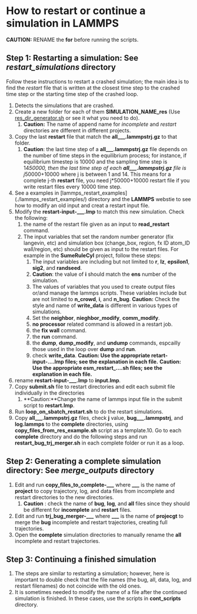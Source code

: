 # How to restart or continue a simulation in LAMMPS

**CAUTION:** RENAME the **for** before running the scripts.

## Step 1: Restarting a simulation: See *restart_simulations* directory

Follow these instructions to restart a crashed simulation; the main idea is to find the *restart* file that is written at the closest time step to the crashed time step or the starting time step of the crashed loop.

1. Detects the simulations that are crashed.
2. Create a new folder for each of them **SIMULATION_NAME_res** (Use [res_dir_generator.sh](./restart_scripts/res_dir_generator.sh) or see it what you need to do).
   1. **Caution:** The name of append name for *incomplete* and *restart* directories are different in different projects.
3. Copy the last **restart** file that match the **all___.lammpstrj.gz** to that folder.
   1. **Caution**: the last time step of a **all___.lammpstrj.gz** file depends on the number of time steps in the equilibrium process; for instance, if equilibrium timestep is 10000 and the sampling time step is 14*50000, then the last time step of each **all___.lammpstrj.gz** file is j*50000+10000 where j is between 1 and 14. This means for a complete j-th **restart** file, you need j*50000+10000 restart file if you write restart files every 10000 time step.
4. See a examples in [lammps_restart_examples] (./lammps_restart_examples/) directory and the **LAMMPS** webstie to see how to modify an old input and creat a restart input file.
5. Modify the **restart-input-___.lmp** to match this new simulation. Check the following:
   1. the name of the restart file given as an input to **read_restart** command.
   2. The input variables that set the random number generator (fix langevin, etc) and simulation box (change_box, region, fx ID atom_ID wall/region, etc) should be given as input to the restart files. For example in the **SumeRuleCyl** project, follow these steps:
      1. The input variables are including but not limited to **r**, **lz**, **epsilon1**, **sig2**, and **randseed**.
      2. **Caution**: the value of **i** should match the **ens** number of the simulation.
      3. The values of variables that you used to create output files or/and manage the lammps scripts. These variables include but are not limited to **n_crowd**, **i**, and **n_bug**. **Caution:** Check the style and name of **write_data** is different in various types of simulations.
      4. Set the **neighbor**, **nieghbor_modify**, **comm_modify**.
      5. **no processor** related command is allowed in a restart job.
      6. the **fix wall** command.
      7. the **run** command.
      8. the **dump**, **dump_modify**, and **undump** commands, espcailly those used in the loop over **dump** and **run**.
      9. check **write_data**.
         **Caution: Use the appropriate retart-input-....lmp files; see the explanation in each file.**
         **Caution: Use the appropriate esm_restart_....sh files; see the explanation in each file.**
6. rename **restart-input-___.lmp** to **input.lmp**.
7. Copy **submit.sh** file to restart directories and edit each submit file individually in the directories
   1. **Caution:**Change the name of lammps input file in the submit script to **restart.lmp**.
8. Run **loop_on_sbatch_restart.sh** to do the restart simulations.
9. Copy **all___.lammpstrj.gz** files, check **j** value, **bug___.lammpstrj**, and **log.lammps** to the **complete** directories, using **copy_files_from_res_example.sh** script as a template.10. Go to each **complete** directory and do the following steps and run **restart_bug_trj_merger.sh** in each complete folder or run it as a loop.

## Step 2: Generating a complete simulation directory: See *merge_outputs* directory

1. Edit and run **copy_files_to_complete-___** where **___** is the name of **project** to copy trajectory, log, and data files from incomplete and restart directories to the new directories.
   1. **Caution** : check the name of **bug**, **log**, and **all** files since they should be different for **incomplete** and **restart** files.
2. Edit and run **trj_bug_merger-___** where **___** is the name of **projecgt** to merge the **bug** incomplete and restart trajectories, creating full trajectories.
3. Open the **complete** simulation directories to manually rename the **all** incomplete and restart trajectories.

## Step 3: Continuing a finished simulation

1. The steps are similar to restarting a simulation; however, here is important to double check that the file names (the bug, all, data, log, and restart filenames) do not coincide with the old ones.
2. It is sometimes needed to modify the name of a file after the continued simulation is finished. In these cases, use the scripts in **cont_scripts** directory.
